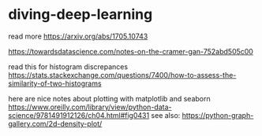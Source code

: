 # diving-deep-learning

read more 
https://arxiv.org/abs/1705.10743

https://towardsdatascience.com/notes-on-the-cramer-gan-752abd505c00


read this for histogram discrepances
https://stats.stackexchange.com/questions/7400/how-to-assess-the-similarity-of-two-histograms

here are nice notes about plotting with matplotlib and seaborn
https://www.oreilly.com/library/view/python-data-science/9781491912126/ch04.html#fig0431
see also: https://python-graph-gallery.com/2d-density-plot/

